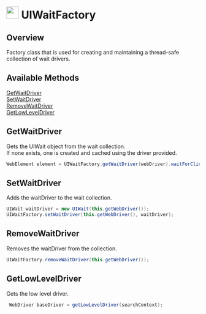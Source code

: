 # <img src="resources/MAQS.jpg" height="32" width="32"> UIWaitFactory

## Overview
Factory class that is used for creating and maintaining a thread-safe collection of wait drivers.

## Available Methods
[GetWaitDriver](#GetWaitDriver)  
[SetWaitDriver](#SetWaitDriver)  
[RemoveWaitDriver](#RemoveWaitDriver)  
[GetLowLevelDriver](#GetLowLevelDriver)  

## GetWaitDriver
Gets the UIWait object from the wait collection.
<br> If none exists, one is created and cached using the driver provided.
```java
WebElement element = UIWaitFactory.getWaitDriver(webDriver).waitForClickableElement(by);
```

## SetWaitDriver
Adds the waitDriver to the wait collection.
```java
UIWait waitDriver = new UIWait(this.getWebDriver());
UIWaitFactory.setWaitDriver(this.getWebDriver(), waitDriver);
```

## RemoveWaitDriver
Removes the waitDriver from the collection.
```java
UIWaitFactory.removeWaitDriver(this.getWebDriver());
```

## GetLowLevelDriver
Gets the low level driver.
```java
 WebDriver baseDriver = getLowLevelDriver(searchContext);
```